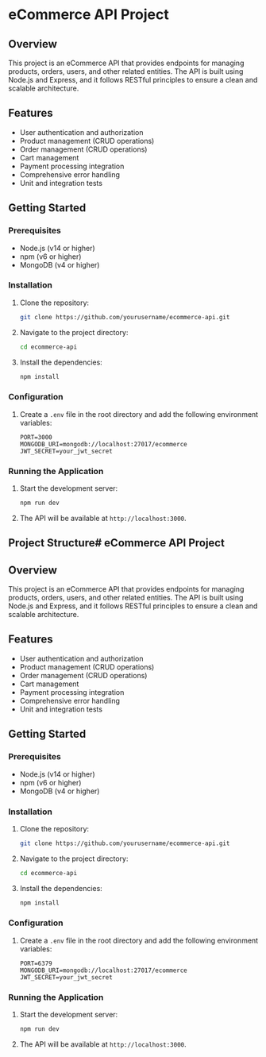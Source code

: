 # eCommerce API Project

## Overview

This project is an eCommerce API that provides endpoints for managing products, orders, users, and other related entities. The API is built using Node.js and Express, and it follows RESTful principles to ensure a clean and scalable architecture.

## Features

- User authentication and authorization
- Product management (CRUD operations)
- Order management (CRUD operations)
- Cart management
- Payment processing integration
- Comprehensive error handling
- Unit and integration tests

## Getting Started

### Prerequisites

- Node.js (v14 or higher)
- npm (v6 or higher)
- MongoDB (v4 or higher)

### Installation

1. Clone the repository:
   ```sh
   git clone https://github.com/yourusername/ecommerce-api.git
   ```
2. Navigate to the project directory:
   ```sh
   cd ecommerce-api
   ```
3. Install the dependencies:
   ```sh
   npm install
   ```

### Configuration

1. Create a `.env` file in the root directory and add the following environment variables:
   ```env
   PORT=3000
   MONGODB_URI=mongodb://localhost:27017/ecommerce
   JWT_SECRET=your_jwt_secret
   ```

### Running the Application

1. Start the development server:
   ```sh
   npm run dev
   ```
2. The API will be available at `http://localhost:3000`.

## Project Structure# eCommerce API Project

## Overview

This project is an eCommerce API that provides endpoints for managing products, orders, users, and other related entities. The API is built using Node.js and Express, and it follows RESTful principles to ensure a clean and scalable architecture.

## Features

- User authentication and authorization
- Product management (CRUD operations)
- Order management (CRUD operations)
- Cart management
- Payment processing integration
- Comprehensive error handling
- Unit and integration tests

## Getting Started

### Prerequisites

- Node.js (v14 or higher)
- npm (v6 or higher)
- MongoDB (v4 or higher)

### Installation

1. Clone the repository:
   ```sh
   git clone https://github.com/yourusername/ecommerce-api.git
   ```
2. Navigate to the project directory:
   ```sh
   cd ecommerce-api
   ```
3. Install the dependencies:
   ```sh
   npm install
   ```

### Configuration

1. Create a `.env` file in the root directory and add the following environment variables:
   ```env
   PORT=6379
   MONGODB_URI=mongodb://localhost:27017/ecommerce
   JWT_SECRET=your_jwt_secret
   ```

### Running the Application

1. Start the development server:
   ```sh
   npm run dev
   ```
2. The API will be available at `http://localhost:3000`.
